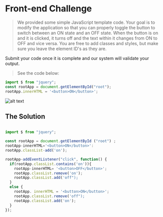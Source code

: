 # Front-end Challenge

> We provided some simple JavaScript template code. Your goal is to modify the application so that you can properly toggle the button to switch between an ON state and an OFF state. When the button is on and it is clicked, it turns off and the text within it changes from ON to OFF and vice versa. You are free to add classes and styles, but make sure you leave the element ID's as they are. 

Submit your code once it is complete and our system will validate your output.

> See the code below: 

```javascript
import $ from "jquery";
const rootApp = document.getElementById("root");
rootApp.innerHTML = '<button>ON</button>';
```

![alt text](https://github.com/kingdanie/php-coding-challenges/assets/52611355/d8bda559-0ef1-415d-b66a-37b5e6864d30 "frontend-challenge screenshot")




## The Solution

```javascript

import $ from "jquery";

const rootApp = document.getElementById ("root") ;
rootApp-innerHTML='<button>ON</button>':
rootApp.classList-add('on');

rootApp-addEventListener("click", function() {
  if(rootApp.classList.contains('on')){
    rootApp-innerHTML= '<button>OFF</button>';
    rootApp.classList.remove('on');
    rootApp.classList.add('off");
  }
  else {
    rootApp. innerHTML = '<button>ON</button>';
    rootApp.classList.remove('off");
    rootApp.classList.add('on');
  }
});

```
